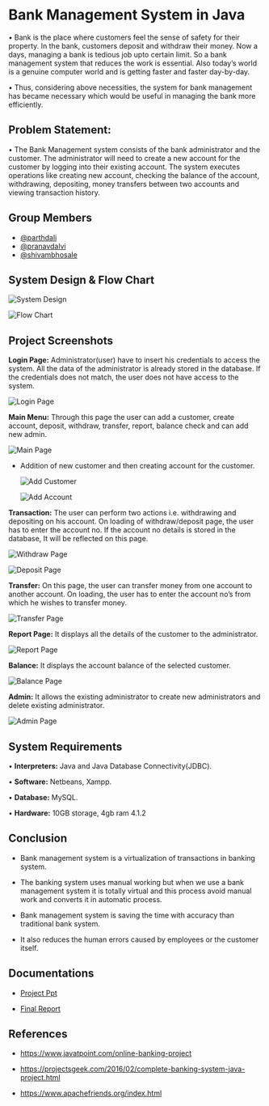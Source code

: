 # Bank Management System in Java

• Bank is the place where customers feel the sense of safety for their property.
In the bank, customers deposit and withdraw their money. Now a days, managing a bank
is tedious job upto certain limit. So a bank management system that reduces
the work is essential. Also today’s world is a genuine computer world and is
getting faster and faster day-by-day. 

• Thus, considering above necessities, the system for bank management has
became necessary which would be useful in managing the bank more
efficiently.

## Problem Statement:
• The Bank Management system consists of the bank administrator and
the customer. The administrator will need to create a new account for
the customer by logging into their existing account. The system executes operations like creating new account, checking
the balance of the account, withdrawing, depositing, money transfers
between two accounts and viewing transaction history.

## Group Members

 - [@parthdali](https://github.com/parthd06)
 - [@pranavdalvi](https://github.com/PRANAVD-10)
 - [@shivambhosale](https://github.com/ShivamB10)

## System Design & Flow Chart

![System Design](https://github.com/parthd06/Java-Bank_Management_System/blob/main/Extras/Screenshots/SystemDesign.png)

![Flow Chart](https://github.com/parthd06/Java-Bank_Management_System/blob/main/Extras/Screenshots/Flowchart.png)

## Project Screenshots
**Login Page:**
Administrator(user) have to insert his credentials to access the system. All the
data of the administrator is already stored in the database. If the credentials does not match, the
user does not have access to the system. 

![Login Page](https://github.com/parthd06/Java-Bank_Management_System/blob/main/Extras/Screenshots/ss1.png)

**Main Menu:** 
Through this page the user can add a customer, create account, deposit,
withdraw, transfer, report, balance check and can add new admin.

![Main Page](https://github.com/parthd06/Java-Bank_Management_System/blob/main/Extras/Screenshots/ss2.png)

- Addition of new customer and then creating account for the customer.

  ![Add Customer](https://github.com/parthd06/Java-Bank_Management_System/blob/main/Extras/Screenshots/ss3.png)

  ![Add Account](https://github.com/parthd06/Java-Bank_Management_System/blob/main/Extras/Screenshots/ss4.png)

**Transaction:** 
The user can perform two actions i.e. withdrawing and depositing on his
account. On loading of withdraw/deposit page, the user has to enter the account no. If the account no
details is stored in the database, It will be reflected on this page. 

![Withdraw Page](https://github.com/parthd06/Java-Bank_Management_System/blob/main/Extras/Screenshots/ss5.png)

![Deposit Page](https://github.com/parthd06/Java-Bank_Management_System/blob/main/Extras/Screenshots/ss6.png)

**Transfer:**
On this page, the user can transfer money from one account to another account.
On loading, the user has to enter the account no’s from which he wishes to transfer money.

![Transfer Page](https://github.com/parthd06/Java-Bank_Management_System/blob/main/Extras/Screenshots/ss7.png)

**Report Page:** It displays all the details of the customer to the administrator.

![Report Page](https://github.com/parthd06/Java-Bank_Management_System/blob/main/Extras/Screenshots/ss8.png)

**Balance:** It displays the account balance of the selected customer.

![Balance Page](https://github.com/parthd06/Java-Bank_Management_System/blob/main/Extras/Screenshots/ss9.png)

**Admin:** 
It allows the existing administrator to create new administrators and delete existing
administrator.

![Admin Page](https://github.com/parthd06/Java-Bank_Management_System/blob/main/Extras/Screenshots/ss10.png)

## System Requirements

• **Interpreters:** Java and Java Database Connectivity(JDBC).

• **Software:** Netbeans, Xampp.

• **Database:** MySQL.

• **Hardware:** 10GB storage, 4gb ram 4.1.2


## Conclusion

- Bank management system is a virtualization of transactions in banking system. 

- The banking system uses manual working but when we use a bank management system it is totally virtual and this process avoid manual work and converts it in automatic process. 

- Bank management system is saving the time with accuracy than traditional bank system.

- It also reduces the human errors caused by employees or the customer itself.


## Documentations

- [Project Ppt](https://github.com/parthd06/Java-Bank_Management_System/blob/main/Extras/Reports/PPT_SEITA_19.pptx)

- [Final Report](https://github.com/parthd06/Java-Bank_Management_System/blob/main/Extras/Reports/ProjectReport_SEITA_19.pdf)



## References

- https://www.javatpoint.com/online-banking-project

- https://projectsgeek.com/2016/02/complete-banking-system-java-project.html

- https://www.apachefriends.org/index.html

